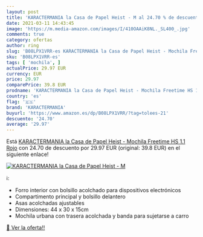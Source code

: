 ```yaml
---
layout: post
title: 'KARACTERMANIA la Casa de Papel Heist - M al 24.70 % de descuento'
date: 2021-03-11 14:43:45
image: 'https://m.media-amazon.com/images/I/410OAAiK8NL._SL400_.jpg'
comments: true
category: ofertas
author: ring
slug: 'B08LPX1VRR-es KARACTERMANIA la Casa de Papel Heist - Mochila Freetime HS...'
sku: 'B08LPX1VRR-es'
tags: [ 'mochila', ]
actualPrice: 29.97 EUR
currency: EUR
price: 29.97
comparePrice: 39.8 EUR
prodname: 'KARACTERMANIA la Casa de Papel Heist - Mochila Freetime HS 1.1  Rojo'
country: 'es'
flag: '🇪🇸'
brand: 'KARACTERMANIA'
buyurl: 'https://www.amazon.es/dp/B08LPX1VRR/?tag=tolees-21'
descuento: '24.70'
average: '29.97'
---
```


Está [KARACTERMANIA la Casa de Papel Heist - Mochila Freetime HS 1.1  Rojo](https://www.amazon.es/dp/B08LPX1VRR/?tag=tolees-21) con 24.70 de descuento por 29.97 EUR (original: 39.8 EUR) en el siguiente enlace!

[![KARACTERMANIA la Casa de Papel Heist - M](https://m.media-amazon.com/images/I/410OAAiK8NL._SL400_.jpg)](https://www.amazon.es/dp/B08LPX1VRR/?tag=tolees-21)

ℹ️:

- Forro interior con bolsillo acolchado para dispositivos electrónicos
- Compartimento principal y bolsillo delantero
- Asas acolchadas ajustables
- Dimensiones: 44 x 30 x 15cm
- Mochila urbana con trasera acolchada y banda para sujetarse a carro

[🛒 Ver la oferta!!](https://www.amazon.es/dp/B08LPX1VRR/?tag=tolees-21)
